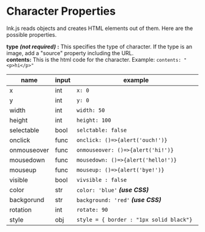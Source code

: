 # Character Properties
Ink.js reads objects and creates HTML elements out of them. Here are the possible properties.

**type** ***(not required)*** **:** This specifies the type of character. If the type is an image, add a "source" property including the URL.
<br>**contents:** This is the html code for the character. Example: `contents: "<p>hi</p>"`

name | input |example
--- | --- | ---
x | int | `x: 0`
y | int | `y: 0`
width | int | `width: 50`
height | int | `height: 100`
selectable|bool| `selctable: false`
onclick | func | `onclick: ()=>{alert('ouch!')}`
onmouseover | func | `onmouseover: ()=>{alert('hi!')}`
mousedown | func | `mousedown: ()=>{alert('hello!')}`
mouseup | func | `mouseup: ()=>{alert('bye!')}`
visible | bool | `vivsible : false`
color | str | `color: 'blue'` ***(use CSS)***
backgorund | str | `background: 'red'` ***(use CSS)***
rotation | int | `rotate: 90`
style | obj | `style = { border : "1px solid black"} `

